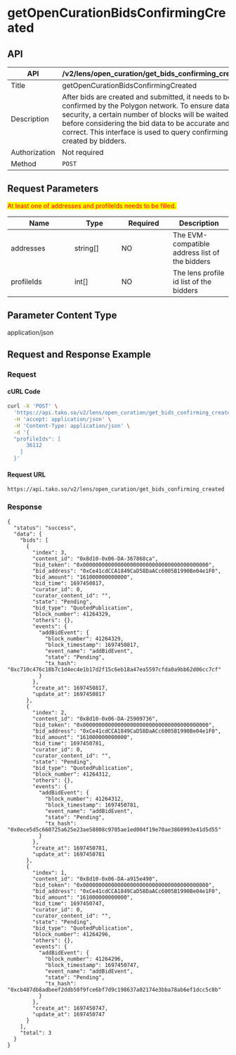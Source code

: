 # getOpenCurationBidsConfirmingCreated

## API

<table><thead><tr><th width="162">API</th><th>/v2/lens/open_curation/get_bids_confirming_created</th></tr></thead><tbody><tr><td>Title</td><td>getOpenCurationBidsConfirmingCreated</td></tr><tr><td>Description</td><td>After bids are created and submitted, it needs to be confirmed by the Polygon network. To ensure data security, a certain number of blocks will be waited for before considering the bid data to be accurate and correct. This interface is used to query confirming bids created by bidders.</td></tr><tr><td>Authorization</td><td>Not required</td></tr><tr><td>Method</td><td><code>POST</code></td></tr></tbody></table>

## Request Parameters

<mark style="color:red;">At least one of addresses and profileIds needs to be filled.</mark>

<table><thead><tr><th width="129">Name</th><th width="91">Type</th><th width="101">Required</th><th>Description</th></tr></thead><tbody><tr><td>addresses</td><td>string[]</td><td>NO</td><td>The EVM-compatible address list of the bidders</td></tr><tr><td>profileIds</td><td>int[]</td><td>NO</td><td>The lens profile id list of the bidders</td></tr></tbody></table>

## Parameter Content Type

application/json

## Request and Response Example

### Request

#### cURL Code

```bash
curl -X 'POST' \
  'https://api.tako.so/v2/lens/open_curation/get_bids_confirming_created' \
  -H 'accept: application/json' \
  -H 'Content-Type: application/json' \
  -d '{
  "profileIds": [
      36112
    ]
  }'
```

#### Request URL

`https://api.tako.so/v2/lens/open_curation/get_bids_confirming_created`

### Response

```
{
  "status": "success",
  "data": {
    "bids": [
      {
        "index": 3,
        "content_id": "0x8d10-0x06-DA-367868ca",
        "bid_token": "0x0000000000000000000000000000000000000000",
        "bid_address": "0xCe41cdCCA1849CaD58DaACc6005B1990Be04e1F0",
        "bid_amount": "161000000000000",
        "bid_time": 1697450817,
        "curator_id": 0,
        "curator_content_id": "",
        "state": "Pending",
        "bid_type": "QuotedPublication",
        "block_number": 41264329,
        "others": {},
        "events": {
          "addBidEvent": {
            "block_number": 41264329,
            "block_timestamp": 1697450817,
            "event_name": "addBidEvent",
            "state": "Pending",
            "tx_hash": "0xc710c476c18b7c1d4ec4e1b17d2f15c6eb18a47ea5597cfda0a9bb62d06cc7cf"
          }
        },
        "create_at": 1697450817,
        "update_at": 1697450817
      },
      {
        "index": 2,
        "content_id": "0x8d10-0x06-DA-25909736",
        "bid_token": "0x0000000000000000000000000000000000000000",
        "bid_address": "0xCe41cdCCA1849CaD58DaACc6005B1990Be04e1F0",
        "bid_amount": "161000000000000",
        "bid_time": 1697450781,
        "curator_id": 0,
        "curator_content_id": "",
        "state": "Pending",
        "bid_type": "QuotedPublication",
        "block_number": 41264312,
        "others": {},
        "events": {
          "addBidEvent": {
            "block_number": 41264312,
            "block_timestamp": 1697450781,
            "event_name": "addBidEvent",
            "state": "Pending",
            "tx_hash": "0x0ece5d5c660725a625e23ae58808c9705ae1ed004f19e70ae3860993e41d5d55"
          }
        },
        "create_at": 1697450781,
        "update_at": 1697450781
      },
      {
        "index": 1,
        "content_id": "0x8d10-0x06-DA-a915e490",
        "bid_token": "0x0000000000000000000000000000000000000000",
        "bid_address": "0xCe41cdCCA1849CaD58DaACc6005B1990Be04e1F0",
        "bid_amount": "161000000000000",
        "bid_time": 1697450747,
        "curator_id": 0,
        "curator_content_id": "",
        "state": "Pending",
        "bid_type": "QuotedPublication",
        "block_number": 41264296,
        "others": {},
        "events": {
          "addBidEvent": {
            "block_number": 41264296,
            "block_timestamp": 1697450747,
            "event_name": "addBidEvent",
            "state": "Pending",
            "tx_hash": "0xcb487db8adbeef2ddb50f9fce6bf7d9c198637a02174e3bba78ab6ef1dcc5c8b"
          }
        },
        "create_at": 1697450747,
        "update_at": 1697450747
      }
    ],
    "total": 3
  }
}
```
